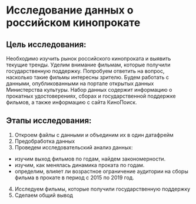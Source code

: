 # Исследование данных о российском кинопрокате


## Цель исследования: 
Необходимо изучить рынок российского кинопроката и выявить текущие тренды. Уделим внимание фильмам, которые получили государственную поддержку. Попробуем ответить на вопрос, насколько такие фильмы интересны зрителю. Будем работать с данными, опубликованными на портале открытых данных Министерства культуры. Набор данных содержит информацию о прокатных удостоверениях, сборах и государственной поддержке фильмов, а также информацию с сайта КиноПоиск.

## Этапы исследования:

1. Откроем файлы с данными и объединим их в один датафрейм
2. Предобработка данных
3. Проведем исследовательский анализ данных:
- изучим выход фильмов по годам, найдем закономерности.
- изучим, как менялась динамика проката по годам.
- определим, влияет ли возрастное ограничение аудитории на сборы фильма в прокате в период с 2015 по 2019 год.
4. Исследуем фильмы, которые получили государственную поддержку
5. Сделаем общий вывод
